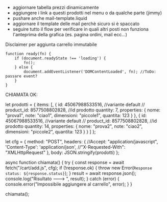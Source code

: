 - aggiornare tabella prezzi dinamicamente
- aggiungere i link a questi prodotti nel menu o da qualche parte (jimmy)
- pushare anche mail-template.liquid
- aggiornare il template delle mail perchè sicuro si è spaccato
- seguire tutto il flow per verificare in quali altri posti non funziona l'anteprima della grafica (es. pagina ordini, mail ecc...)


Disclaimer per aggiunta carrello immutabile


    function ready(fn) {
        if (document.readyState !== 'loading') {
            fn();
        } else {
            document.addEventListener('DOMContentLoaded', fn); //ToDo: passare event?
        }
    }


CHIAMATA OK:

let prodotti = {
    items: [,
        {
            id: 45067988533516, //variante default
            // product_id: 8577508802828, //id prodotto
            quantity: 7,
            properties: { nome: "prova1", note: "ciao1", dimensioni: "piccole1", quantita: 123 }
        },
        {
            id: 45067988533516, //variante default
            // product_id: 8577508802828, //id prodotto
            quantity: 14,
            properties: { nome: "prova2", note: "ciao2", dimensioni: "piccole2", quantita: 123 }
        }
    ]
};

let cfg = {
    method: "POST",
    headers: {
        //Accept: "application/javascript",
        'Content-Type': 'application/json',
        //"X-Requested-With": "XMLHttpRequest"
    },
    body: JSON.stringify(prodotti)
};

async function chiamata() {
    try {
        const response = await fetch("/cart/add.js", cfg);
        if (!response.ok) {
            throw new Error(`Response status: ${response.status}`);
        }
        result = await response.json();
        console.log("Risultato ---> ", result);
    } catch (error) {
        console.error("Impossibile aggiungere al carrello", error);
    }
}

chiamata();
